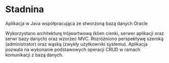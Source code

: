 # Stadnina
Aplikacja w Java współpracująca ze stworzoną bazą danych Oracle

Wykorzystano architekturę trójwartwową (klien cienki, serwer aplikacji oraz serwr bazy danych) oraz wzorzec MVC. Rozróżniono perspektywę szeroką (administrator) oraz wąską (zwykły użytkowniki systemu). Aplikacja pozwala na wykonanie podstawowych operacji CRUD w ramach komunikacji z bazą danych.
